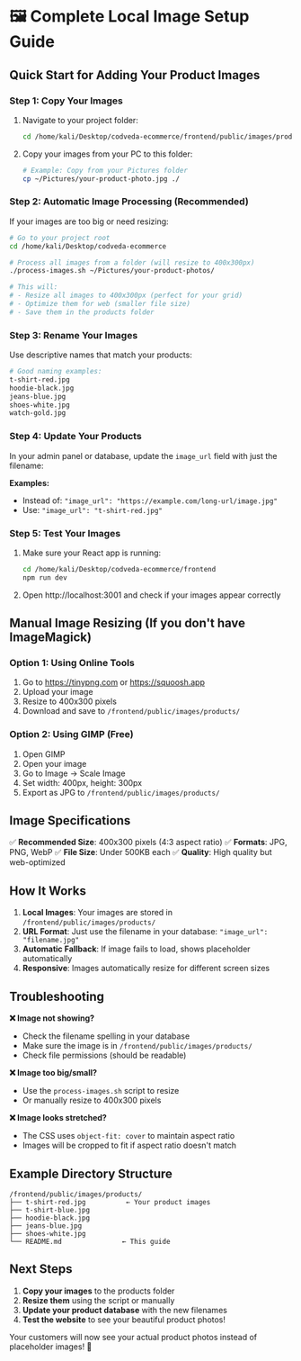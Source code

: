 # 🖼️ Complete Local Image Setup Guide

## Quick Start for Adding Your Product Images

### **Step 1: Copy Your Images**

1. Navigate to your project folder:

   ```bash
   cd /home/kali/Desktop/codveda-ecommerce/frontend/public/images/products/
   ```

2. Copy your images from your PC to this folder:
   ```bash
   # Example: Copy from your Pictures folder
   cp ~/Pictures/your-product-photo.jpg ./
   ```

### **Step 2: Automatic Image Processing (Recommended)**

If your images are too big or need resizing:

```bash
# Go to your project root
cd /home/kali/Desktop/codveda-ecommerce

# Process all images from a folder (will resize to 400x300px)
./process-images.sh ~/Pictures/your-product-photos/

# This will:
# - Resize all images to 400x300px (perfect for your grid)
# - Optimize them for web (smaller file size)
# - Save them in the products folder
```

### **Step 3: Rename Your Images**

Use descriptive names that match your products:

```bash
# Good naming examples:
t-shirt-red.jpg
hoodie-black.jpg
jeans-blue.jpg
shoes-white.jpg
watch-gold.jpg
```

### **Step 4: Update Your Products**

In your admin panel or database, update the `image_url` field with just the filename:

**Examples:**

- Instead of: `"image_url": "https://example.com/long-url/image.jpg"`
- Use: `"image_url": "t-shirt-red.jpg"`

### **Step 5: Test Your Images**

1. Make sure your React app is running:

   ```bash
   cd /home/kali/Desktop/codveda-ecommerce/frontend
   npm run dev
   ```

2. Open http://localhost:3001 and check if your images appear correctly

## Manual Image Resizing (If you don't have ImageMagick)

### **Option 1: Using Online Tools**

1. Go to https://tinypng.com or https://squoosh.app
2. Upload your image
3. Resize to 400x300 pixels
4. Download and save to `/frontend/public/images/products/`

### **Option 2: Using GIMP (Free)**

1. Open GIMP
2. Open your image
3. Go to Image → Scale Image
4. Set width: 400px, height: 300px
5. Export as JPG to `/frontend/public/images/products/`

## Image Specifications

✅ **Recommended Size**: 400x300 pixels (4:3 aspect ratio)
✅ **Formats**: JPG, PNG, WebP
✅ **File Size**: Under 500KB each
✅ **Quality**: High quality but web-optimized

## How It Works

1. **Local Images**: Your images are stored in `/frontend/public/images/products/`
2. **URL Format**: Just use the filename in your database: `"image_url": "filename.jpg"`
3. **Automatic Fallback**: If image fails to load, shows placeholder automatically
4. **Responsive**: Images automatically resize for different screen sizes

## Troubleshooting

**❌ Image not showing?**

- Check the filename spelling in your database
- Make sure the image is in `/frontend/public/images/products/`
- Check file permissions (should be readable)

**❌ Image too big/small?**

- Use the `process-images.sh` script to resize
- Or manually resize to 400x300 pixels

**❌ Image looks stretched?**

- The CSS uses `object-fit: cover` to maintain aspect ratio
- Images will be cropped to fit if aspect ratio doesn't match

## Example Directory Structure

```
/frontend/public/images/products/
├── t-shirt-red.jpg          ← Your product images
├── t-shirt-blue.jpg
├── hoodie-black.jpg
├── jeans-blue.jpg
├── shoes-white.jpg
└── README.md               ← This guide
```

## Next Steps

1. **Copy your images** to the products folder
2. **Resize them** using the script or manually
3. **Update your product database** with the new filenames
4. **Test the website** to see your beautiful product photos!

Your customers will now see your actual product photos instead of placeholder images! 🎉
